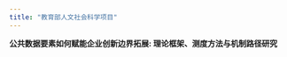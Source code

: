```yaml
---
title: "教育部人文社会科学项目"
---
```


<div style="display: flex; justify-content: space-between;">
  <div><strong>公共数据要素如何赋能企业创新边界拓展: 理论框架、测度方法与机制路径研究</strong></div>
</div>
